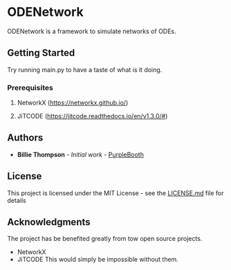 # ODENetwork

ODENetwork is a framework to simulate networks of ODEs.

## Getting Started

Try running main.py to have a taste of what is it doing.

### Prerequisites

1. NetworkX (https://networkx.github.io/)

2. JiTCODE (https://jitcode.readthedocs.io/en/v1.3.0/#)


## Authors

* **Billie Thompson** - *Initial work* - [PurpleBooth](https://github.com/PurpleBooth)


## License

This project is licensed under the MIT License - see the [LICENSE.md](LICENSE.md) file for details

## Acknowledgments
The project has be benefited greatly from tow open source projects.
* NetworkX
* JiTCODE
This would simply be impossible without them.
